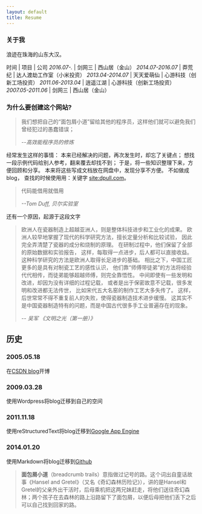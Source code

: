 ```yaml
---
layout: default
title: Resume
---
```


### 关于我 ###

浪迹在珠海的山东大汉。

时间 				| 项目 		| 公司
*2016.07-.*     	| 剑网三 	| 西山居（金山）
*2014.07-2016.07* 	| 莽荒纪	    | 达人渡劫工作室（小米投资）
*2013.04-2014.07* 	| 天天爱萌仙 	| 心游科技（创新工场投资）
*2011.06-2013.04* 	| 逍遥江湖 	| 心游科技（创新工场投资）
*2007.05-2011.06* 	| 剑网三 	| 西山居（金山）

### 为什么要创建这个网站? ###

> 我们想把自己的“面包屑小道”留给其他的程序员，这样他们就可以避免我们曾经犯过的愚蠢错误；
> 
> *--高效能程序员的修炼*

经常发生这样的事情：
本来已经解决的问题，再次发生时，却忘了关键点；
想找一段示例代码给别人参考，翻来覆去却找不到；
于是，将一些知识整理下来，方便回顾和分享。
本来将这些写成文档放在网盘中，发现分享不方便。
不如做成blog，
查找的时候使用用：关键字 [site:dpull.com]。

> 代码能借用就借用 
> 
> *--Tom Duff, 贝尔实验室*

还有一个原因，起源于这段文字

> 欧洲人在瓷器制造上超越亚洲人，则是整体科技进步和工业化的成果。
> 欧洲人较早地掌握了现代的科学研究方法，擅长定量分析和比较试验，
> 因此完全弄清楚了瓷器的成分和烧制的原理。
> 在研制过程中，他们保留了全部的原始数据和实验报告，
> 这样，每取得一点进步，后人都可以直接收益。
> 这种科学研究的方法是欧洲人取得长足进步的基础。
> 相比之下，中国工匠更多的是具有对制瓷工艺的感性认识，
> 他们靠“师傅带徒弟”的方法将经验代代相传，而徒弟能够超越师傅，则完全靠悟性。
> 中间即使有一些发明和改进，却因为没有详细的过程记载，
> 或者是出于保密故意不记载，很多发明和改进都无法传世，
> 比如宋代五大名窑的制作工艺大多失传了。
> 这样，后世常常不得不重复前人的失败，使得瓷器制造技术进步缓慢。
> 这其实不是中国瓷器制造特有的问题，而是中国古代很多手工业普遍存在的现象。
> 
> *-- 吴军 《文明之光（第一册）》*

## 历史 ##

### 2005.05.18 ###
在[CSDN blog]开博

### 2009.03.28 ###
使用Wordpress将blog迁移到自己的空间

### 2011.11.18 ###
使用reStructuredText将blog迁移到[Google App Engine]

### 2014.01.20 ###
使用Markdown将blog迁移到[Github]

[CSDN blog]: http://blog.csdn.net/
[Google App Engine]: https://appengine.google.com
[Github]: https://github.com/
[site:dpull.com]: http://www.google.com/search?q=site%3Adpull.com


> **面包屑小道**（breadcrumb trails）意指做过记号的路。这个词出自童话故事《Hansel and Gretel》（又名《奇幻森林历险记》），讲的是Hansel和Gretel的父亲外出干活时，后母乘机把这两兄妹赶走，将他们送往奇幻森林；两个孩子在去森林的路上沿路留下了面包屑，以便后母把他们丢下之后可以自己找到回家的路。